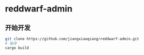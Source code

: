 # reddwarf-admin

## 开始开发

```bash
git clone https://github.com/jiangxiaoqiang/reddwarf-admin.git
# 编译
cargo build
```
